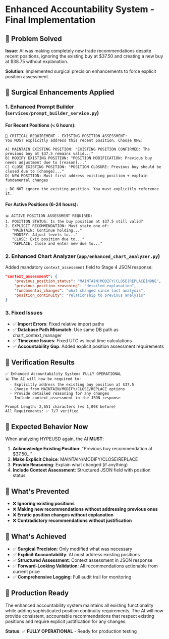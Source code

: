 # Enhanced Accountability System - Final Implementation

## 🎯 Problem Solved

**Issue**: AI was making completely new trade recommendations despite recent positions, ignoring the existing buy at $37.50 and creating a new buy at $38.75 without explanation.

**Solution**: Implemented surgical precision enhancements to force explicit position assessment.

## 🔧 Surgical Enhancements Applied

### 1. **Enhanced Prompt Builder** (`services/prompt_builder_service.py`)

#### For Recent Positions (< 6 hours):
```
🚨 CRITICAL REQUIREMENT - EXISTING POSITION ASSESSMENT:
You MUST explicitly address this recent position. Choose ONE:

A) MAINTAIN EXISTING POSITION: "EXISTING POSITION CONFIRMED: The previous buy at $37.5 remains valid..."
B) MODIFY EXISTING POSITION: "POSITION MODIFICATION: Previous buy needs adjustment due to [reason]..."  
C) CLOSE EXISTING POSITION: "POSITION CLOSURE: Previous buy should be closed due to [change]..."
D) NEW POSITION: Must first address existing position + explain fundamental changes

⚠️ DO NOT ignore the existing position. You must explicitly reference it.
```

#### For Active Positions (6-24 hours):
```
📊 ACTIVE POSITION ASSESSMENT REQUIRED:
1. POSITION STATUS: Is the buy position at $37.5 still valid?
2. EXPLICIT RECOMMENDATION: Must state one of:
   "MAINTAIN: Continue holding..."
   "MODIFY: Adjust levels to..."
   "CLOSE: Exit position due to..."
   "REPLACE: Close and enter new due to..."
```

### 2. **Enhanced Chart Analyzer** (`app/enhanced_chart_analyzer.py`)

Added mandatory `context_assessment` field to Stage 4 JSON response:
```json
"context_assessment": {
    "previous_position_status": "MAINTAIN|MODIFY|CLOSE|REPLACE|NONE",
    "previous_position_reasoning": "detailed explanation",
    "fundamental_changes": "what changed since last analysis",
    "position_continuity": "relationship to previous analysis"
}
```

### 3. **Fixed Issues**
- ✅ **Import Errors**: Fixed relative import paths
- ✅ **Database Path Mismatch**: Use same DB path as chart_context_manager  
- ✅ **Timezone Issues**: Fixed UTC vs local time calculations
- ✅ **Accountability Gap**: Added explicit position assessment requirements

## 🧪 Verification Results

```
✅ Enhanced Accountability System: FULLY OPERATIONAL
📊 The AI will now be required to:
  - Explicitly address the existing buy position at $37.5
  - Choose from MAINTAIN/MODIFY/CLOSE/REPLACE options  
  - Provide detailed reasoning for any changes
  - Include context_assessment in the JSON response

Prompt Length: 2,651 characters (vs 1,098 before)
All Requirements: ✅ 7/7 verified
```

## 🎯 Expected Behavior Now

When analyzing HYPEUSD again, the AI **MUST**:

1. **Acknowledge Existing Position**: "Previous buy recommendation at $37.50..."
2. **Make Explicit Choice**: MAINTAIN/MODIFY/CLOSE/REPLACE
3. **Provide Reasoning**: Explain what changed (if anything)
4. **Include Context Assessment**: Structured JSON field with position status

## 🚫 What's Prevented

- ❌ **Ignoring existing positions**
- ❌ **Making new recommendations without addressing previous ones**
- ❌ **Erratic position changes without explanation**
- ❌ **Contradictory recommendations without justification**

## 🎉 What's Achieved

- ✅ **Surgical Precision**: Only modified what was necessary
- ✅ **Explicit Accountability**: AI must address existing positions
- ✅ **Structured Assessment**: Context assessment in JSON response
- ✅ **Forward-Looking Validation**: All recommendations actionable from current price
- ✅ **Comprehensive Logging**: Full audit trail for monitoring

## 🚀 Production Ready

The enhanced accountability system maintains all existing functionality while adding sophisticated position continuity requirements. The AI will now provide consistent, accountable recommendations that respect existing positions and require explicit justification for any changes.

**Status**: ✅ **FULLY OPERATIONAL** - Ready for production testing